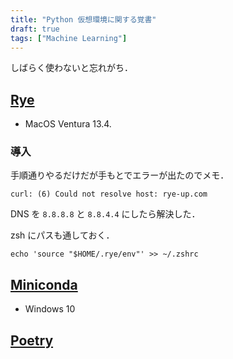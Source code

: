 ```yaml
---
title: "Python 仮想環境に関する覚書"
draft: true
tags: ["Machine Learning"]
---
```


しばらく使わないと忘れがち．

## [Rye](https://rye-up.com/)
- MacOS Ventura 13.4.

### 導入

手順通りやるだけだが手もとでエラーが出たのでメモ．

```
curl: (6) Could not resolve host: rye-up.com
```

DNS を `8.8.8.8` と `8.8.4.4` にしたら解決した．

zsh にパスも通しておく．

```
echo 'source "$HOME/.rye/env"' >> ~/.zshrc
```

## [Miniconda]()
- Windows 10


## [Poetry]()




